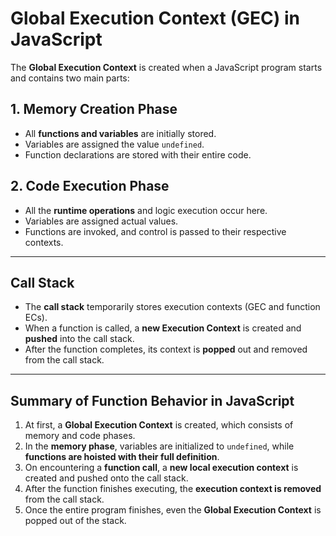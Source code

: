 # Global Execution Context (GEC) in JavaScript

The **Global Execution Context** is created when a JavaScript program starts and contains two main parts:

## 1. Memory Creation Phase
- All **functions and variables** are initially stored.
- Variables are assigned the value `undefined`.
- Function declarations are stored with their entire code.

## 2. Code Execution Phase
- All the **runtime operations** and logic execution occur here.
- Variables are assigned actual values.
- Functions are invoked, and control is passed to their respective contexts.

---

## Call Stack

- The **call stack** temporarily stores execution contexts (GEC and function ECs).
- When a function is called, a **new Execution Context** is created and **pushed** into the call stack.
- After the function completes, its context is **popped** out and removed from the call stack.

---

## Summary of Function Behavior in JavaScript

1. At first, a **Global Execution Context** is created, which consists of memory and code phases.
2. In the **memory phase**, variables are initialized to `undefined`, while **functions are hoisted with their full definition**.
3. On encountering a **function call**, a **new local execution context** is created and pushed onto the call stack.
4. After the function finishes executing, the **execution context is removed** from the call stack.
5. Once the entire program finishes, even the **Global Execution Context** is popped out of the stack.
